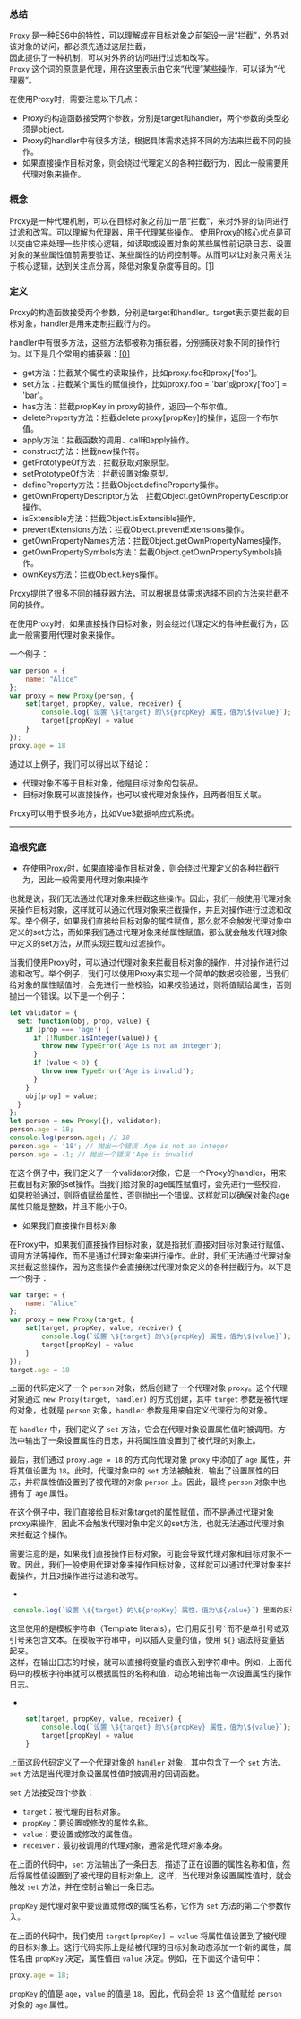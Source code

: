 ### 总结
`Proxy` 是一种ES6中的特性，可以理解成在目标对象之前架设一层“拦截”，外界对该对象的访问，都必须先通过这层拦截，  
因此提供了一种机制，可以对外界的访问进行过滤和改写。    
`Proxy` 这个词的原意是代理，用在这里表示由它来“代理”某些操作，可以译为“代理器”。  

在使用Proxy时，需要注意以下几点：      

-   Proxy的构造函数接受两个参数，分别是target和handler，两个参数的类型必须是object。  
-   Proxy的handler中有很多方法，根据具体需求选择不同的方法来拦截不同的操作。  
-   如果直接操作目标对象，则会绕过代理定义的各种拦截行为，因此一般需要用代理对象来操作。  

### 概念
Proxy是一种代理机制，可以在目标对象之前加一层“拦截”，来对外界的访问进行过滤和改写。可以理解为代理器，用于代理某些操作。
使用Proxy的核心优点是可以交由它来处理一些非核心逻辑，如读取或设置对象的某些属性前记录日志、设置对象的某些属性值前需要验证、某些属性的访问控制等。从而可以让对象只需关注于核心逻辑，达到关注点分离，降低对象复杂度等目的。[[1]](https://zhuanlan.zhihu.com/p/450344790)

### 定义
Proxy的构造函数接受两个参数，分别是target和handler。target表示要拦截的目标对象，handler是用来定制拦截行为的。

handler中有很多方法，这些方法都被称为捕获器，分别捕获对象不同的操作行为。以下是几个常用的捕获器：[[0]](https://juejin.cn/post/6975858843729264653)

-   get方法：拦截某个属性的读取操作，比如proxy.foo和proxy['foo']。
-   set方法：拦截某个属性的赋值操作，比如proxy.foo = 'bar'或proxy['foo'] = 'bar'。
-   has方法：拦截propKey in proxy的操作，返回一个布尔值。
-   deleteProperty方法：拦截delete proxy[propKey]的操作，返回一个布尔值。
-   apply方法：拦截函数的调用、call和apply操作。
-   construct方法：拦截new操作符。
-   getPrototypeOf方法：拦截获取对象原型。
-   setPrototypeOf方法：拦截设置对象原型。
-   defineProperty方法：拦截Object.defineProperty操作。
-   getOwnPropertyDescriptor方法：拦截Object.getOwnPropertyDescriptor操作。
-   isExtensible方法：拦截Object.isExtensible操作。
-   preventExtensions方法：拦截Object.preventExtensions操作。
-   getOwnPropertyNames方法：拦截Object.getOwnPropertyNames操作。
-   getOwnPropertySymbols方法：拦截Object.getOwnPropertySymbols操作。
-   ownKeys方法：拦截Object.keys操作。

Proxy提供了很多不同的捕获器方法，可以根据具体需求选择不同的方法来拦截不同的操作。  


在使用Proxy时，如果直接操作目标对象，则会绕过代理定义的各种拦截行为，因此一般需要用代理对象来操作。  

一个例子：
```js
var person = {
    name: "Alice"
};
var proxy = new Proxy(person, {
    set(target, propKey, value, receiver) {
        console.log(`设置 \${target} 的\${propKey} 属性，值为\${value}`);
        target[propKey] = value
    }
});        
proxy.age = 18
```

通过以上例子，我们可以得出以下结论：  

-   代理对象不等于目标对象，他是目标对象的包装品。
-   目标对象既可以直接操作，也可以被代理对象操作，且两者相互关联。  

Proxy可以用于很多地方，比如Vue3数据响应式系统。     

---

### 追根究底

- 在使用Proxy时，如果直接操作目标对象，则会绕过代理定义的各种拦截行为，因此一般需要用代理对象来操作  

也就是说，我们无法通过代理对象来拦截这些操作。因此，我们一般使用代理对象来操作目标对象，这样就可以通过代理对象来拦截操作，并且对操作进行过滤和改写。举个例子，如果我们直接给目标对象的属性赋值，那么就不会触发代理对象中定义的set方法，而如果我们通过代理对象来给属性赋值，那么就会触发代理对象中定义的set方法，从而实现拦截和过滤操作。

当我们使用Proxy时，可以通过代理对象来拦截目标对象的操作，并对操作进行过滤和改写。举个例子，我们可以使用Proxy来实现一个简单的数据校验器，当我们给对象的属性赋值时，会先进行一些校验，如果校验通过，则将值赋给属性，否则抛出一个错误。以下是一个例子：  

```js
let validator = {
  set: function(obj, prop, value) {
    if (prop === 'age') {
      if (!Number.isInteger(value)) {
        throw new TypeError('Age is not an integer');
      }
      if (value < 0) {
        throw new TypeError('Age is invalid');
      }
    }
    obj[prop] = value;
  }
};
let person = new Proxy({}, validator);
person.age = 18;
console.log(person.age); // 18
person.age = '18'; // 抛出一个错误：Age is not an integer
person.age = -1; // 抛出一个错误：Age is invalid
```

在这个例子中，我们定义了一个validator对象，它是一个Proxy的handler，用来拦截目标对象的set操作。当我们给对象的age属性赋值时，会先进行一些校验，如果校验通过，则将值赋给属性，否则抛出一个错误。这样就可以确保对象的age属性只能是整数，并且不能小于0。


- 如果我们直接操作目标对象

在Proxy中，如果我们直接操作目标对象，就是指我们直接对目标对象进行赋值、调用方法等操作，而不是通过代理对象来进行操作。此时，我们无法通过代理对象来拦截这些操作，因为这些操作会直接绕过代理对象定义的各种拦截行为。以下是一个例子：  

```js
var target = {
    name: "Alice"
};
var proxy = new Proxy(target, {
    set(target, propKey, value, receiver) {
        console.log(`设置 \${target} 的\${propKey} 属性，值为\${value}`);
        target[propKey] = value
    }
});        
target.age = 18
```

上面的代码定义了一个 `person` 对象，然后创建了一个代理对象 `proxy`。这个代理对象通过 `new Proxy(target, handler)` 的方式创建，其中 `target` 参数是被代理的对象，也就是 `person` 对象，`handler` 参数是用来自定义代理行为的对象。

在 `handler` 中，我们定义了 `set` 方法，它会在代理对象设置属性值时被调用。方法中输出了一条设置属性的日志，并将属性值设置到了被代理的对象上。

最后，我们通过 `proxy.age = 18` 的方式向代理对象 `proxy` 中添加了 `age` 属性，并将其值设置为 `18`。此时，代理对象中的 `set` 方法被触发，输出了设置属性的日志，并将属性值设置到了被代理的对象 `person` 上。因此，最终 `person` 对象中也拥有了 `age` 属性。  

在这个例子中，我们直接给目标对象target的属性赋值，而不是通过代理对象proxy来操作，因此不会触发代理对象中定义的set方法，也就无法通过代理对象来拦截这个操作。   

需要注意的是，如果我们直接操作目标对象，可能会导致代理对象和目标对象不一致。因此，我们一般使用代理对象来操作目标对象，这样就可以通过代理对象来拦截操作，并且对操作进行过滤和改写。  


- 
```js
 console.log(`设置 \${target} 的\${propKey} 属性，值为\${value}`) 里面的反引号表示什么
```

这里使用的是模板字符串（Template literals），它们用反引号`` ` ``而不是单引号或双引号来包含文本。在模板字符串中，可以插入变量的值，使用 `${}` 语法将变量括起来。  
这样，在输出日志的时候，就可以直接将变量的值嵌入到字符串中。例如，上面代码中的模板字符串就可以根据属性的名称和值，动态地输出每一次设置属性的操作日志。  


- 
```js
    set(target, propKey, value, receiver) {
        console.log(`设置 \${target} 的\${propKey} 属性，值为\${value}`);
        target[propKey] = value
    }
```

上面这段代码定义了一个代理对象的 `handler` 对象，其中包含了一个 `set` 方法。`set` 方法是当代理对象设置属性值时被调用的回调函数。

`set` 方法接受四个参数：

-   `target`：被代理的目标对象。
-   `propKey`：要设置或修改的属性名称。
-   `value`：要设置或修改的属性值。
-   `receiver`：最初被调用的代理对象，通常是代理对象本身。

在上面的代码中，`set` 方法输出了一条日志，描述了正在设置的属性名称和值，然后将属性值设置到了被代理的目标对象上。这样，当代理对象设置属性值时，就会触发 `set` 方法，并在控制台输出一条日志。   

`propKey` 是代理对象中要设置或修改的属性名称，它作为 `set` 方法的第二个参数传入。

在上面的代码中，我们使用 `target[propKey] = value` 将属性值设置到了被代理的目标对象上。这行代码实际上是给被代理的目标对象动态添加一个新的属性，属性名由 `propKey` 决定，属性值由 `value` 决定。例如，在下面这个语句中：

```js
proxy.age = 18;
```

`propKey` 的值是 `age`，`value` 的值是 `18`。因此，代码会将 `18` 这个值赋给 `person` 对象的 `age` 属性。